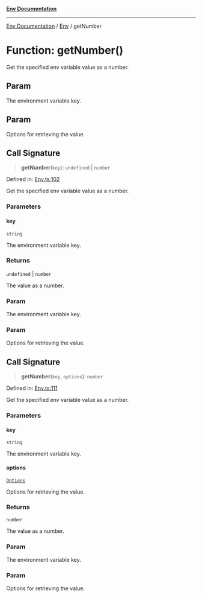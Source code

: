 [**Env Documentation**](../../README.md)

***

[Env Documentation](../../README.md) / [Env](../README.md) / getNumber

# Function: getNumber()

Get the specified env variable value as a number.

## Param

The environment variable key.

## Param

Options for retrieving the value.

## Call Signature

> **getNumber**(`key`): `undefined` \| `number`

Defined in: [Env.ts:102](https://github.com/stonemjs/env/blob/0f18502ac1c79248db96a2e62a62648f583cf9e8/src/Env.ts#L102)

Get the specified env variable value as a number.

### Parameters

#### key

`string`

The environment variable key.

### Returns

`undefined` \| `number`

The value as a number.

### Param

The environment variable key.

### Param

Options for retrieving the value.

## Call Signature

> **getNumber**(`key`, `options`): `number`

Defined in: [Env.ts:111](https://github.com/stonemjs/env/blob/0f18502ac1c79248db96a2e62a62648f583cf9e8/src/Env.ts#L111)

Get the specified env variable value as a number.

### Parameters

#### key

`string`

The environment variable key.

#### options

[`Options`](../../declarations/interfaces/Options.md)

Options for retrieving the value.

### Returns

`number`

The value as a number.

### Param

The environment variable key.

### Param

Options for retrieving the value.
